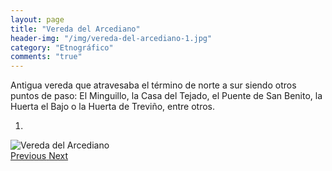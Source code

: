 ```yaml
---
layout: page
title: "Vereda del Arcediano"
header-img: "/img/vereda-del-arcediano-1.jpg"
category: "Etnográfico"
comments: "true"
---
```



Antigua vereda que atravesaba el término de norte a sur siendo otros puntos de paso: El Minguillo, la Casa del Tejado, el Puente de San Benito, la Huerta el Bajo o la Huerta de Treviño, entre otros.



<div id="myCarousel" class="carousel slide" data-ride="carousel">
  <!-- Indicators -->
  <ol class="carousel-indicators">
    <li data-target="#myCarousel" data-slide-to="0" class="active"></li>
  </ol>
  <!-- Wrapper for slides -->
  <div class="carousel-inner" role="listbox">
    <div class="item active">
      <img src="{{ site.github.url }}/img/vereda-del-arcediano-1.jpg" alt="Vereda del Arcediano">
    </div>
  <!-- Left and right controls -->
  <a class="left carousel-control" href="#myCarousel" role="button" data-slide="prev">
    <span class="glyphicon glyphicon-chevron-left" aria-hidden="true"></span>
    <span class="sr-only">Previous</span>
  </a>
  <a class="right carousel-control" href="#myCarousel" role="button" data-slide="next">
    <span class="glyphicon glyphicon-chevron-right" aria-hidden="true"></span>
    <span class="sr-only">Next</span>
  </a>
</div>


